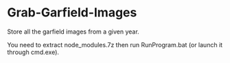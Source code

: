 # Grab-Garfield-Images
Store all the garfield images from a given year.

You need to extract node_modules.7z then run RunProgram.bat (or launch it through cmd.exe). 
